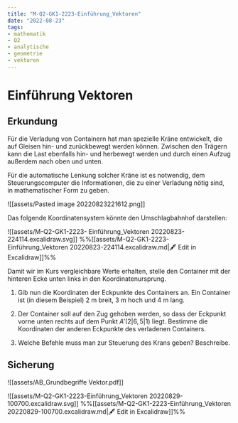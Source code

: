 ```yaml
---
title: "M-Q2-GK1-2223-Einführung_Vektoren"
date: "2022-08-23"
tags: 
- mathematik
- Q2
- analytische
- geometrie
- vektoren
---
```

# Einführung Vektoren

## Erkundung
Für die Verladung von Containern hat man spezielle Kräne entwickelt, die auf Gleisen hin- und zurückbewegt werden können. Zwischen den Trägern kann die Last ebenfalls hin- und herbewegt werden und durch einen Aufzug außerdem nach oben und unten.

Für die automatische Lenkung solcher Kräne ist es notwendig, dem Steuerungscomputer die Informationen, die zu einer Verladung nötig sind, in mathematischer Form zu geben.

![[assets/Pasted image 20220823221612.png]]

Das folgende Koordinatensystem könnte den Umschlagbahnhof darstellen:

![[assets/M-Q2-GK1-2223- Einführung_Vektoren 20220823-224114.excalidraw.svg]]
%%[[assets/M-Q2-GK1-2223- Einführung_Vektoren 20220823-224114.excalidraw.md|🖋 Edit in Excalidraw]]%%


Damit wir im Kurs vergleichbare Werte erhalten, stelle den Container mit der hinteren Ecke unten links in den Koordinatenursprung. 
1. Gib nun die Koordinaten der Eckpunkte des Containers an. Ein Container ist (in diesem Beispiel) 2 m breit, 3 m hoch und 4 m lang.

2. Der Container soll auf den Zug gehoben werden, so dass der Eckpunkt vorne unten rechts auf dem Punkt $A'(2|6,5|1)$ liegt. Bestimme die Koordinaten der anderen Eckpunkte des verladenen Containers.

3. Welche Befehle muss man zur Steuerung des Krans geben? Beschreibe.

## Sicherung

![[assets/AB_Grundbegriffe Vektor.pdf]]

![[assets/M-Q2-GK1-2223-Einführung_Vektoren 20220829-100700.excalidraw.svg]]
%%[[assets/M-Q2-GK1-2223-Einführung_Vektoren 20220829-100700.excalidraw.md|🖋 Edit in Excalidraw]]%%